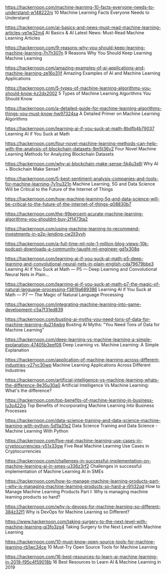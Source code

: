 https://hackernoon.com/machine-learning-10-facts-everyone-needs-to-understand-w148222ni
10 Machine Learning Facts Everyone Needs to Understand


https://hackernoon.com/ai-basics-and-news-must-read-machine-learning-articles-ve1w32m4
AI Basics & AI Latest News: Must-Read Machine Learning Articles

https://hackernoon.com/9-reasons-why-you-should-keep-learning-machine-learning-7n7h307n
9 Reasons Why You Should Keep Learning Machine Learning

https://hackernoon.com/amazing-examples-of-ai-applications-and-machine-learning-ze16o31jf
Amazing Examples of AI and Machine Learning Applications

https://hackernoon.com/5-types-of-machine-learning-algorithms-you-should-know-kz2dx2002
5 Types of Machine Learning Algorithms You Should Know

https://hackernoon.com/a-detailed-guide-for-machine-learning-algorithms-things-you-must-know-hw97324sa
A Detailed Primer on Machine Learning Algorithms

https://hackernoon.com/learning-ai-if-you-suck-at-math-8bdfb4b79037
Learning AI if You Suck at Math


https://hackernoon.com/four-novel-machine-learning-methods-can-help-with-the-analysis-of-blockchain-datasets-9m5t36v2
Four Novel Machine Learning Methods for Analyzing Blockchain Datasets

https://hackernoon.com/why-ai-blockchain-make-sense-5k4u3s6l
Why AI + Blockchain Make Sense?

https://hackernoon.com/5-best-sentiment-analysis-companies-and-tools-for-machine-learning-7v1ru321n
Machine Learning, 5G and Data Science Will be Critical to the Future of the Internet of Things

https://hackernoon.com/how-machine-learning-5g-and-data-science-will-be-critical-to-the-future-of-the-internet-of-things-q08830b7

https://hackernoon.com/the-99percent-acurate-machine-learning-algorithms-you-shouldnt-buy-2f1473ta2

https://hackernoon.com/using-machine-learning-to-recommend-investments-in-p2p-lending-cw2ll3yvh

https://hackernoon.com/a-full-time-ml-role-1-million-blog-views-10k-podcast-downloads-a-community-taught-ml-engineer-gd1x308q















https://hackernoon.com/learning-ai-if-you-suck-at-math-p5-deep-learning-and-convolutional-neural-nets-in-plain-english-cda79679bbe3
Learning AI if You Suck at Math — P5 — Deep Learning and Convolutional Neural Nets in Plain…





https://hackernoon.com/learning-ai-if-you-suck-at-math-p7-the-magic-of-natural-language-processing-f3819a689386
Learning AI if You Suck at Math — P7 — The Magic of Natural Language Processing

https://hackernoon.com/integrating-machine-learning-into-game-development-c5a7f31ed839

https://hackernoon.com/busting-ai-myths-you-need-tons-of-data-for-machine-learning-4u214wbg
Busting AI Myths: "You Need Tons of Data for Machine Learning"

https://hackernoon.com/deep-learning-vs-machine-learning-a-simple-explanation-47405b3eef08
Deep Learning vs. Machine Learning: A Simple Explanation

https://hackernoon.com/application-of-machine-learning-across-different-industries-v27yc30wp
Machine Learning Applications Across Different Industries

https://hackernoon.com/artificial-intelligence-vs-machine-learning-whats-the-difference-9e35u30a0
Artificial Intelligence Vs Machine Learning: What's the difference?

https://hackernoon.com/top-benefits-of-machine-learning-in-business-lu3o422ig
Top Benefits of Incorporating Machine Learning Into Business Processes

https://hackernoon.com/data-science-training-and-data-science-machine-learning-with-python-5d1la31e2
Data Science Training and Data Science - Machine Learning With Python

https://hackernoon.com/five-real-machine-learning-use-cases-in-cryptocurrencies-y51x33gw
Five Real Machine Learning Use Cases in Cryptocurrencies

https://hackernoon.com/challenges-in-successful-implementation-on-machine-learning-ai-in-smes-u336z3rf2
Challenges in successful implementation of Machine Learning AI in SMEs

https://hackernoon.com/how-to-manage-machine-learning-products-part-i-why-is-managing-machine-learning-products-so-hard-a-i91i32qd
How to Manage Machine Learning Products Part I: Why is managing machine learning products so hard?

https://hackernoon.com/why-is-devops-for-machine-learning-so-different-384z32f1
Why is DevOps for Machine Learning so Different?

https://www.hackernoon.com/taking-surgery-to-the-next-level-with-machine-learning-qj3fo3zg4
Taking Surgery to the Next Level with Machine Learning

https://hackernoon.com/10-must-know-open-source-tools-for-machine-learning-rb1wc34ce
10 Must-Try Open Source Tools for Machine Learning




https://hackernoon.com/16-best-resources-to-learn-ai-machine-learning-in-2019-f95c4f59018b
16 Best Resources to Learn AI & Machine Learning in 2019
